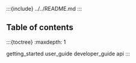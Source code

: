 :::{include} ../../README.md
:::

Table of contents
-----------------
:::{toctree}
:maxdepth: 1

getting_started
user_guide
developer_guide
api
:::
